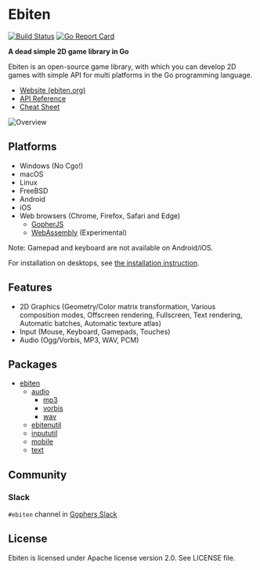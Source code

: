 # Ebiten

[![Build Status](https://travis-ci.org/hajimehoshi/ebiten.svg?branch=master)](https://travis-ci.org/hajimehoshi/ebiten)
[![Go Report Card](https://goreportcard.com/badge/github.com/hajimehoshi/ebiten)](https://goreportcard.com/report/github.com/hajimehoshi/ebiten)

**A dead simple 2D game library in Go**

Ebiten is an open-source game library, with which you can develop 2D games with simple API for multi platforms in the Go programming language.

* [Website (ebiten.org)](https://ebiten.org/)
* [API Reference](https://pkg.go.dev/github.com/hajimehoshi/ebiten)
* [Cheat Sheet](https://ebiten.org/documents/cheatsheet.html)

![Overview](https://ebiten.org/images/overview.png)

## Platforms

* Windows (No Cgo!)
* macOS
* Linux
* FreeBSD
* Android
* iOS
* Web browsers (Chrome, Firefox, Safari and Edge)
  * [GopherJS](https://github.com/hajimehoshi/ebiten/wiki/GopherJS)
  * [WebAssembly](https://github.com/hajimehoshi/ebiten/wiki/WebAssembly) (Experimental)

Note: Gamepad and keyboard are not available on Android/iOS.

For installation on desktops, see [the installation instruction](https://ebiten.org/install.html).

## Features

* 2D Graphics (Geometry/Color matrix transformation, Various composition modes, Offscreen rendering, Fullscreen, Text rendering, Automatic batches, Automatic texture atlas)
* Input (Mouse, Keyboard, Gamepads, Touches)
* Audio (Ogg/Vorbis, MP3, WAV, PCM)

## Packages

* [ebiten](https://pkg.go.dev/github.com/hajimehoshi/ebiten)
  * [audio](https://pkg.go.dev/github.com/hajimehoshi/ebiten/audio)
    * [mp3](https://pkg.go.dev/github.com/hajimehoshi/ebiten/audio/mp3)
    * [vorbis](https://pkg.go.dev/github.com/hajimehoshi/ebiten/audio/vorbis)
    * [wav](https://pkg.go.dev/github.com/hajimehoshi/ebiten/audio/wav)
  * [ebitenutil](https://pkg.go.dev/github.com/hajimehoshi/ebiten/ebitenutil)
  * [inpututil](https://pkg.go.dev/github.com/hajimehoshi/ebiten/inpututil)
  * [mobile](https://pkg.go.dev/github.com/hajimehoshi/ebiten/mobile)
  * [text](https://pkg.go.dev/github.com/hajimehoshi/ebiten/text)

## Community

### Slack

`#ebiten` channel in [Gophers Slack](https://blog.gopheracademy.com/gophers-slack-community/)

## License

Ebiten is licensed under Apache license version 2.0. See LICENSE file.
